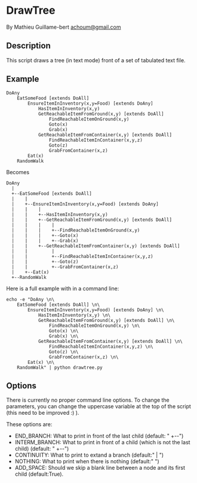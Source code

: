 # DrawTree

By Mathieu Guillame-bert
achoum@gmail.com

## Description

This script draws a tree (in text mode) front of a set of tabulated text file.

## Example

```
DoAny
	EatSomeFood [extends DoAll]
		EnsureItemInInventory(x,y=Food) [extends DoAny]
			HasItemInInventory(x,y)
			GetReachableItemFromGround(x,y) [extends DoAll]
				FindReachableItemOnGround(x,y)
				Goto(x)
				Grab(x)
			GetReachableItemFromContainer(x,y) [extends DoAll]
				FindReachableItemInContainer(x,y,z)
				Goto(z)
				GrabFromContainer(x,z)
		Eat(x)
	RandomWalk
```

Becomes

```
DoAny
  |
  +--EatSomeFood [extends DoAll]
  |    |
  |    +--EnsureItemInInventory(x,y=Food) [extends DoAny]
  |    |    |
  |    |    +--HasItemInInventory(x,y)
  |    |    +--GetReachableItemFromGround(x,y) [extends DoAll]
  |    |    |    |
  |    |    |    +--FindReachableItemOnGround(x,y)
  |    |    |    +--Goto(x)
  |    |    |    +--Grab(x)
  |    |    +--GetReachableItemFromContainer(x,y) [extends DoAll]
  |    |         |
  |    |         +--FindReachableItemInContainer(x,y,z)
  |    |         +--Goto(z)
  |    |         +--GrabFromContainer(x,z)
  |    +--Eat(x)
  +--RandomWalk
```
Here is a full example with in a command line:

```
echo -e "DoAny \n\
	EatSomeFood [extends DoAll] \n\
		EnsureItemInInventory(x,y=Food) [extends DoAny] \n\
			HasItemInInventory(x,y) \n\
			GetReachableItemFromGround(x,y) [extends DoAll] \n\
				FindReachableItemOnGround(x,y) \n\
				Goto(x) \n\
				Grab(x) \n\
			GetReachableItemFromContainer(x,y) [extends DoAll] \n\
				FindReachableItemInContainer(x,y,z) \n\
				Goto(z) \n\
				GrabFromContainer(x,z) \n\
		Eat(x) \n\
	RandomWalk" | python drawtree.py
```

## Options

There is currently no proper command line options. To change the parameters, you can change the uppercase variable at the top of the script (this need to be improved :) ).

These options are:

- END_BRANCH: What to print in front of the last child (default: "  +--")
- INTERM_BRANCH: What to print in front of a child (which is not the last child) (default: "  +--")
- CONTINUITY: What to print to extand a branch (default:"  |  ")
- NOTHING: What to print when there is nothing (default:"     ")
- ADD_SPACE: Should we skip a blank line between a node and its first child (default:True).
